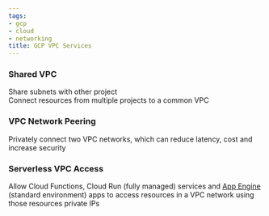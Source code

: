 ```yaml
---
tags:
- gcp
- cloud
- networking
title: GCP VPC Services
---
```


### Shared VPC

Share subnets with other project  
Connect resources from multiple projects to a common VPC

### VPC Network Peering

Privately connect two VPC networks, which can reduce latency, cost and increase security

### Serverless VPC Access

Allow Cloud Functions, Cloud Run (fully managed) services and [App Engine](../gcp-compute-services/app-engine.md) (standard environment) apps to access resources in a VPC network using those resources private IPs